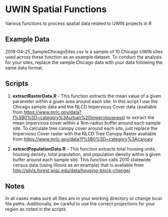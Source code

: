# UWIN Spatial Functions
Various functions to process spatial data related to UWIN projects in R

## Example Data

2019-04-25_SampleChicagoSites.csv is a sample of 10 Chicago UWIN sites used across these function as an example dataset. To conduct the analysis for your sites, replace the sample Chicago data with your data following the same data format.

## Scripts

1. **extractRasterData.R** - This function extracts the mean value of a given parameter within a given area around each site. In this script I use the Chicago sample data and the NLCD Impervious Cover data (avaliable from https://www.mrlc.gov/data?f%5B0%5D=category%3Aurban%20imperviousness) to extract the mean impervious cover within a 1km-radius buffer around each sample site. To calculate tree canopy cover around each site, just replace the Imperviosu Cover raster with the NLCD Tree Canopy Raster avaliable from https://www.mrlc.gov/data?f%5B0%5D=category%3Acanopy

2. **extractPopulationData.R** - This function extracts total housing units, housing density, total population, and population density within a given buffer around each sample site. This function calls 2010 statewide census data (using Illinois as an example) that is avaliable from http://silvis.forest.wisc.edu/data/housing-block-change/.

## Notes
In all cases make sure all files are in your working directory or change local file paths. Additionally, be careful to use the correct projections for your region as noted in the scripts.

